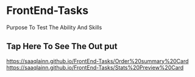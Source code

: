 # FrontEnd-Tasks
Purpose To Test The Ability And Skills <br>
## Tap Here To See The Out put <br> 
https://saaqlainn.github.io/FrontEnd-Tasks/Order%20summary%20Card <br>
https://saaqlainn.github.io/FrontEnd-Tasks/Stats%20Preview%20Card

